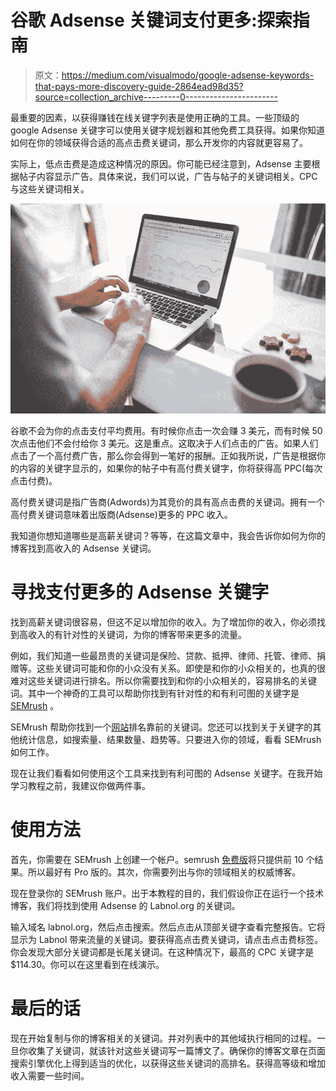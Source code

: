 # 谷歌 Adsense 关键词支付更多:探索指南

> 原文：<https://medium.com/visualmodo/google-adsense-keywords-that-pays-more-discovery-guide-2864ead98d35?source=collection_archive---------0----------------------->

最重要的因素，以获得赚钱在线关键字列表是使用正确的工具。一些顶级的 google Adsense 关键字可以使用关键字规划器和其他免费工具获得。如果你知道如何在你的领域获得合适的高点击费关键词，那么开发你的内容就更容易了。

实际上，低点击费是造成这种情况的原因。你可能已经注意到，Adsense 主要根据帖子内容显示广告。具体来说，我们可以说，广告与帖子的关键词相关。CPC 与这些关键词相关。

![](img/9c5e7d108e52c6d62f468bfca82e055e.png)

谷歌不会为你的点击支付平均费用。有时候你点击一次会赚 3 美元，而有时候 50 次点击他们不会付给你 3 美元。这是重点。这取决于人们点击的广告。如果人们点击了一个高付费广告，那么你会得到一笔好的报酬。正如我所说，广告是根据你的内容的关键字显示的，如果你的帖子中有高付费关键字，你将获得高 PPC(每次点击付费)。

高付费关键词是指广告商(Adwords)为其竞价的具有高点击费的关键词。拥有一个高付费关键词意味着出版商(Adsense)更多的 PPC 收入。

我知道你想知道哪些是高薪关键词？等等，在这篇文章中，我会告诉你如何为你的博客找到高收入的 Adsense 关键词。

# 寻找支付更多的 Adsense 关键字

找到高薪关键词很容易，但这不足以增加你的收入。为了增加你的收入，你必须找到高收入的有针对性的关键词，为你的博客带来更多的流量。

例如，我们知道一些最昂贵的关键词是保险、贷款、抵押、律师、托管、律师、捐赠等。这些关键词可能和你的小众没有关系。即使是和你的小众相关的，也真的很难对这些关键词进行排名。所以你需要找到和你的小众相关的，容易排名的关键词。其中一个神奇的工具可以帮助你找到有针对性的和有利可图的关键字是 [SEMrush](https://www.semrush.com/) 。

SEMrush 帮助你找到一个[网站](https://awards.visualmodo.com/)排名靠前的关键词。您还可以找到关于关键字的其他统计信息，如搜索量、结果数量、趋势等。只要进入你的领域，看看 SEMrush 如何工作。

现在让我们看看如何使用这个工具来找到有利可图的 Adsense 关键字。在我开始学习教程之前，我建议你做两件事。

# 使用方法

首先，你需要在 SEMrush 上创建一个帐户。semrush [免费版](https://shots.visualmodo.com/)将只提供前 10 个结果。所以最好有 Pro 版的。其次，你需要列出与你的领域相关的权威博客。

现在登录你的 SEMrush 账户。出于本教程的目的，我们假设你正在运行一个技术博客，我们将找到使用 Adsense 的 Labnol.org 的关键词。

输入域名 labnol.org，然后点击搜索。然后点击从顶部关键字查看完整报告。它将显示为 Labnol 带来流量的关键词。要获得高点击费关键词，请点击点击费标签。你会发现大部分关键词都是长尾关键词。在这种情况下，最高的 CPC 关键字是$114.30。你可以在这里看到在线演示。

# 最后的话

现在开始复制与你的博客相关的关键词。并对列表中的其他域执行相同的过程。一旦你收集了关键词，就该针对这些关键词写一篇博文了。确保你的博客文章在页面搜索引擎优化上得到适当的优化，以获得这些关键词的高排名。获得高等级和增加收入需要一些时间。